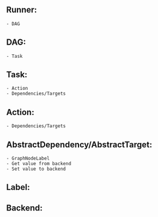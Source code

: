 ## Runner:
    - DAG

## DAG:
    - Task

## Task:
    - Action
    - Dependencies/Targets

## Action:
    - Dependencies/Targets 

## AbstractDependency/AbstractTarget:
    - GraphNodeLabel
    - Get value from backend
    - Set value to backend

## Label:

## Backend:


